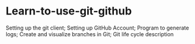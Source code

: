 # Learn-to-use-git-github
Setting up the git client; 
Setting up GitHub Account; 
Program to generate logs; 
Create and visualize branches in Git; 
Git life cycle description
